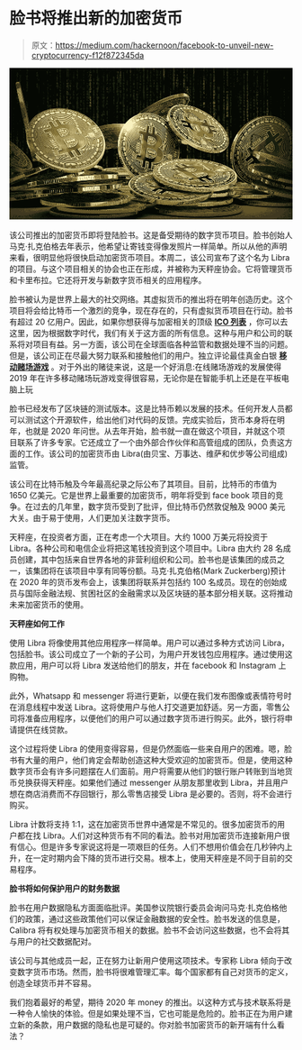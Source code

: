 # 脸书将推出新的加密货币

> 原文：<https://medium.com/hackernoon/facebook-to-unveil-new-cryptocurrency-f12f872345da>

![](img/3aade689d4080bf58759a81a6f8a2c99.png)

该公司推出的加密货币即将登陆脸书。这是备受期待的数字货币项目。脸书创始人马克·扎克伯格去年表示，他希望让寄钱变得像发照片一样简单。所以从他的声明来看，很明显他将很快启动加密货币项目。本周二，该公司宣布了这个名为 Libra 的项目。与这个项目相关的协会也正在形成，并被称为天秤座协会。它将管理货币和卡里布拉。它还将开发与新数字货币相关的应用程序。

脸书被认为是世界上最大的社交网络。其虚拟货币的推出将在明年创造历史。这个项目将会给比特币一个激烈的竞争，现在存在的，只有虚拟货币项目在行动。脸书有超过 20 亿用户。因此，如果你想获得与加密相关的顶级 [**ICO 列表**](https://icotoplist.com) ，你可以去这里，因为根据数字时代，我们有关于这方面的所有信息。这种与用户和公司的联系将对项目有益。另一方面，该公司在全球面临各种监管和数据处理不当的问题。但是，该公司正在尽最大努力联系和接触他们的用户。独立评论最佳真金白银 [**移动赌场游戏**](http://mobilecasinogamesthailand.com/) 。对于外出的赌徒来说，这是一个好消息:在线赌场游戏的发展使得 2019 年在许多移动赌场玩游戏变得很容易，无论你是在智能手机上还是在平板电脑上玩

脸书已经发布了区块链的测试版本。这是比特币赖以发展的技术。任何开发人员都可以测试这个开源软件，给出他们对代码的反馈。完成实验后，货币本身将在明年，也就是 2020 年问世。从去年开始，脸书就一直在做这个项目，并就这个项目联系了许多专家。它还成立了一个由外部合作伙伴和高管组成的团队，负责这方面的工作。该公司的加密货币由 Libra(由贝宝、万事达、维萨和优步等公司组成)监管。

该公司在比特币触及今年最高纪录之际公布了其项目。目前，比特币的市值为 1650 亿美元。它是世界上最重要的加密货币，明年将受到 face book 项目的竞争。在过去的几年里，数字货币受到了批评，但比特币仍然敦促触及 9000 美元大关。由于易于使用，人们更加关注数字货币。

天秤座，在投资者方面，正在考虑一个大项目。大约 1000 万美元将投资于 Libra。各种公司和电信企业将把这笔钱投资到这个项目中。Libra 由大约 28 名成员创建，其中包括来自世界各地的非营利组织和公司。脸书也是该集团的成员之一，该集团将在该项目中享有同等份额。马克·扎克伯格(Mark Zuckerberg)预计在 2020 年的货币发布会上，该集团将联系并包括约 100 名成员。现在的创始成员与国际金融法规、贫困社区的金融需求以及区块链的基本部分相关联。这将推动未来加密货币的使用。

**天秤座如何工作**

使用 Libra 将像使用其他应用程序一样简单。用户可以通过多种方式访问 Libra，包括脸书。该公司成立了一个新的子公司，为用户开发钱包应用程序。通过使用这款应用，用户可以将 Libra 发送给他们的朋友，并在 facebook 和 Instagram 上购物。

此外，Whatsapp 和 messenger 将进行更新，以便在我们发布图像或表情符号时在消息线程中发送 Libra。这将使用户与他人打交道更加舒适。另一方面，零售公司将准备应用程序，以便他们的用户可以通过数字货币进行购买。此外，银行将申请提供在线贷款。

这个过程将使 Libra 的使用变得容易，但是仍然面临一些来自用户的困难。嗯，脸书有大量的用户，他们肯定会帮助创造这种大受欢迎的加密货币。但是，使用这种数字货币会有许多问题摆在人们面前。用户将需要从他们的银行账户转账到当地货币兑换获得天秤座。如果他们通过 messenger 从朋友那里收到 Libra，并且用户想在商店消费而不存回银行，那么零售店接受 Libra 是必要的。否则，将不会进行购买。

Libra 计数将支持 1:1，这在加密货币世界中通常是不常见的。很多加密货币的用户都在找 Libra。人们对这种货币有不同的看法。脸书对用加密货币连接新用户很有信心。但是许多专家说这将是一项艰巨的任务。人们不想用价值会在几秒钟内上升，在一定时期内会下降的货币进行交易。根本上，使用天秤座是不同于目前的交易程序。

**脸书将如何保护用户的财务数据**

脸书在用户数据隐私方面面临批评。美国参议院银行委员会询问马克·扎克伯格他们的政策，通过这些政策他们可以保证金融数据的安全性。脸书发送的信息是，Calibra 将有权处理与加密货币相关的数据。脸书不会访问这些数据，也不会将其与用户的社交数据配对。

该公司与其他成员一起，正在努力让新用户使用这项技术。专家称 Libra 倾向于改变数字货币市场。然而，脸书将很难管理汇率。每个国家都有自己对货币的定义，创造全球货币并不容易。

我们抱着最好的希望，期待 2020 年 money 的推出。以这种方式与技术联系将是一种令人愉快的体验。但是如果处理不当，它也可能是危险的。脸书正在为用户建立新的条款，用户数据的隐私也是可疑的。你对脸书加密货币的新开端有什么看法？